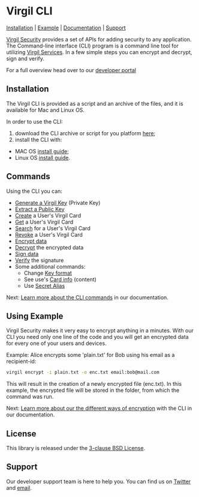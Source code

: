 # Virgil CLI

[Installation](#installation) | [Example](#using-example) | [Documentation](#commands) | [Support](#support)

[Virgil Security](https://virgilsecurity.com) provides a set of APIs for adding security to any application. The Command-line interface (CLI) program is a command line tool for utilizing [Virgil Services](https://developer.virgilsecurity.com/docs/java/references). In a few simple steps you can encrypt and decrypt, sign and verify.


For a full overview head over to our [developer portal](https://developer.virgilsecurity.com/docs/java/references/utilities/cli)

## Installation

The Virgil CLI is provided as a script and an archive of the files, and it is available for Mac and Linux OS.

In order to use the CLI:
1. download the CLI archive or script for you platform [here](/);
2. install the CLI with:
  - MAC OS [install guide](/);
  - Linux OS [install guide](/).

## Commands

Using the CLI you can:
  * [Generate a Virgil Key](/references/utilities/cli/commands/generate-key) (Private Key)
  * [Extract a Public Key](/references/utilities/cli/commands/public-key)
  * [Create](/references/utilities/cli/commands/create-card) a User's Virgil Card
  * [Get](/references/utilities/cli/commands/get-card) a User's Virgil Card
  * [Search](/references/utilities/cli/commands/search-card) for a User's Virgil Card
  * [Revoke](/references/utilities/cli/commands/revoke-card) a User's Virgil Card
  * [Encrypt data](/references/utilities/cli/commands/encrypt)
  * [Decrypt](/references/utilities/cli/commands/decrypt) the encrypted data
  * [Sign data](/references/utilities/cli/commands/sign)
  * [Verify](/references/utilities/cli/commands/verify) the signature
  * Some additional commands:
    * Change [Key format](/references/utilities/cli/commands/additional-commands/key-format)
    * See use's [Card info](/references/utilities/cli/commands/additional-commands/card-info) (content)
    * Use [Secret Alias](/references/utilities/cli/commands/additional-commands/secret-alias)

Next: [Learn more about the CLI commands](/) in our documentation.

## Using Example

Virgil Security makes it very easy to encrypt anything in a minutes. With our CLI you need only one line of the code and you will get an encrypted data for every one of your users and devices.

Example: Alice encrypts some 'plain.txt' for Bob using his email as a recipient-id:

```bash
virgil encrypt -i plain.txt -o enc.txt email:bob@mail.com
```
This will result in the creation of a newly encrypted file (enc.txt).  In this example, the encrypted file will be stored in the folder, from which the command was run.


Next: [Learn more about our the different ways of encryption](/) with the CLI in our documentation.


## License

This library is released under the [3-clause BSD License](LICENSE.md).

## Support

Our developer support team is here to help you. You can find us on [Twitter](https://twitter.com/virgilsecurity) and [email](support@virgilsecurity.com).
